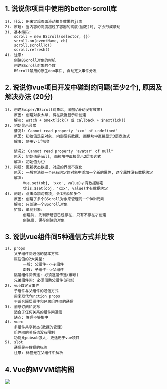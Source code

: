 ## 1. 说说你项目中使用的better-scroll库
	1). 什么: 用来实现页面滑动相关效果的js库
	2). 原理: 当内容的高度超过了容器的高度(固定)时, 才会形成滚动
	3). 基本编码:
		scroll = new BScroll(selector, {})
		scroll.on(eventName, cb)
		scroll.scrollTo()
		scroll.refresh()
	4). 注意:
		创建BScroll对象的时机
		创建BScroll对象的个数
		BScroll禁用的原生dom事件, 自动定义事件分发

## 2. 说说你vue项目开发中碰到的问题(至少2个), 原因及解决办法 (20分)
	1). 创建Swiper/BScroll对象后, 轮播/滑动没有效果?
		原因: 创建对象太早, 得在数据显示后创建
		解决: watch + $nextTick() 或 callback + $nextTick()
	2). 初始显示异常
        情况1: Cannot read property 'xxx' of undefined"
        原因: 初始值是空对象, 内部没有数据, 而模块中直接显示3层表达式
        解决: 使用v-if指令
        
        情况2: Cannot read property 'avatar' of null"
        原因: 初始值是null, 而模块中直接显示2层表达式
        解决: 初始值为{}
	3). 问题: 更新状态数据, 对应的界面不变化
        原因: 一般方法给一个已有绑定的对象中添加一个新的属性, 这个属性没有数据绑定
        解决: 
            Vue.set(obj, 'xxx', value)才有数据绑定
            this.$set(obj, 'xxx', value)才有数据绑定
	4). 问题: 点击添加购物项, 会1次添加多个
        原因: 创建了多个BScroll对象来管理同一个DOM元素
        解决: 只创建一个BScroll对象 
        扩展: 单例对象: 
            创建前, 先判断是否已经存在, 只有不存在才创建
            创建后, 保存创建的对象

## 3. 说说vue组件间5种通信方式并比较
	1). props
		父子组件间通信的基本方式
        属性值的2大类型: 
            一般: 父组件-->子组件
            函数: 子组件-->父组件
		隔层组件间传递: 必须逐层传递(麻烦)
		兄弟组件间: 必须借助父组件(麻烦)
	2). vue自定义事件
		子组件与父组件的通信方式
	    用来取代function props
	    不适合隔层组件和兄弟组件间的通信
	3). 消息订阅和发布
		适合于任何关系的组件间通信
		缺点: 管理不够集中
	4). vuex
		多组件共享状态(数据的管理)
	    组件间的关系也没有限制
	    功能比pubsub强大, 更适用于vue项目
	5). slot
		通信是带数据的标签
	    注意: 标签是在父组件中解析

## 4. Vue的MVVM结构图
![](https://i.imgur.com/5Z0YmBt.png)